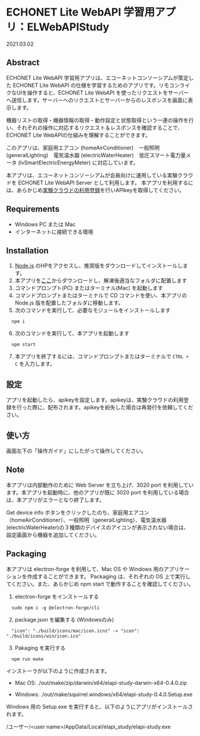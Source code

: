 # ECHONET Lite WebAPI 学習用アプリ：ELWebAPIStudy

2021.03.02

## Abstract

ECHONET Lite WebAPI 学習用アプリは、エコーネットコンソーシアムが策定した ECHONET Lite WebAPI の仕様を学習するためのアプリです。リモコンライクなUIを操作すると、ECHONET Lite WebAPI を使ったリクエストをサーバーへ送信します。サーバーへのリクエストとサーバーからのレスポンスを画面に表示します。

機器リストの取得・機器情報の取得・動作設定と状態取得という一連の操作を行い、それぞれの操作に対応するリクエスト＆レスポンスを確認することで、ECHONET Lite WebAPIの仕組みを理解することができます。

このアプリは、家庭用エアコン (homeAirConditioner)　一般照明 (generalLighting)　電気温水器 (electricWaterHeater)　低圧スマート電力量メータ (lvSmartElectricEnergyMeter) に対応しています。

本アプリは、エコーネットコンソーシアムが会員向けに運用している実験クラウドを ECHONET Lite WebAPI Server として利用します。
本アプリを利用するには、あらかじめ[実験クラウドの利用登録](https://echonet.jp/echonet-lite-web-api-info/)を行いAPIkeyを取得してください。

## Requirements

- Windows PC または Mac
- インターネットに接続できる環境

## Installation

1. [Node.js](https://nodejs.org/ja/) のHPをアクセスし、推奨版をダウンロードしてインストールします。
2. 本アプリを[ここ](https://github.com/KAIT-HEMS/ELWebAPIStudy)からダウンロードし、解凍後適当なフォルダに配置します
3. コマンドプロンプト(PC) またはターミナル(Mac) を起動します
4. コマンドプロンプトまたはターミナルで CD コマンドを使い、本アプリの Node.js 版を配置したフォルダに移動します。
5. 次のコマンドを実行して、必要なモジュールをインストールします

```
  npm i
```

6. 次のコマンドを実行して、本アプリを起動します

```
  npm start
```

7. 本アプリを終了するには、コマンドプロンプトまたはターミナルで ```CTRL + C``` を入力します。

## 設定

アプリを起動したら、apikeyを設定します。apikeyは、実験クラウドの利用登録を行った際に、配布されます。apikeyを紛失した場合は再発行を依頼してください。

## 使い方

画面左下の「操作ガイド」にしたがって操作してください。

## Note

本アプリは内部動作のために Web Server を立ち上げ、3020 port を利用しています。本アプリを起動時に、他のアプリが既に 3020 port を利用している場合は、本アプリがエラーとなり終了します。

Get device info ボタンをクリックしたのち、家庭用エアコン（homeAirConditioner）、一般照明（generalLighting）、電気温水器(electricWaterHeater)の３種類のデバイスのアイコンが表示されない場合は、 設定画面から機器を追加してください。

## Packaging

本アプリは electron-forge を利用して、Mac OS や Windows 用のアプリケーションを作成することができます。
Packaging は、それぞれの OS 上で実行してください。また、あらかじめ npm start で動作することを確認してください。

1. electron-forge をインストールする

```
  sudo npm i -g @electron-forge/cli
```

2. package.json を編集する (Windowsのみ)

```
  "icon": "./build/icons/mac/icon.icns" -> "icon": "./build/icons/win/icon.ico"
```

3. Pakaging を実行する

```
  npm run make
```

インストーラが以下のように作成されます。

- Mac OS:
./out/make/zip/darwin/x64/elapi-study-darwin-x64-0.4.0.zip

- Windows:
./out/make/squirrel.windows/x64/elapi-study-0.4.0.Setup.exe

Windows 用の Setup.exe を実行すると、以下のようにアプリがインストールされます。

  /ユーザー/\<user name>/AppData/Local/elapi_study/elapi-study.exe